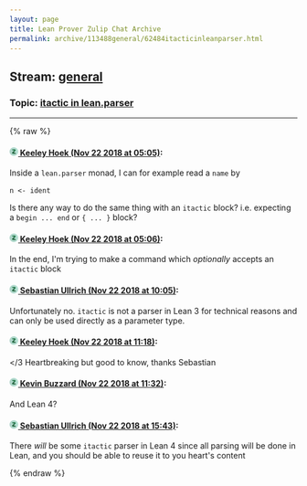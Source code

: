 ```yaml
---
layout: page
title: Lean Prover Zulip Chat Archive 
permalink: archive/113488general/62484itacticinleanparser.html
---
```


## Stream: [general](index.html)
### Topic: [itactic in lean.parser](62484itacticinleanparser.html)

---


{% raw %}
#### [![Click to go to Zulip](../../assets/img/zulip2.png) Keeley Hoek (Nov 22 2018 at 05:05)](https://leanprover.zulipchat.com/#narrow/stream/113488-general/topic/itactic%20in%20lean.parser/near/148152572):
Inside a `lean.parser` monad, I can for example read a `name` by
````
n <- ident
````
Is there any way to do the same thing with an `itactic` block? i.e. expecting a `begin ... end` or `{ ... }` block?

#### [![Click to go to Zulip](../../assets/img/zulip2.png) Keeley Hoek (Nov 22 2018 at 05:06)](https://leanprover.zulipchat.com/#narrow/stream/113488-general/topic/itactic%20in%20lean.parser/near/148152614):
In the end, I'm trying to make a command which _optionally_ accepts an `itactic` block

#### [![Click to go to Zulip](../../assets/img/zulip2.png) Sebastian Ullrich (Nov 22 2018 at 10:05)](https://leanprover.zulipchat.com/#narrow/stream/113488-general/topic/itactic%20in%20lean.parser/near/148162764):
Unfortunately no. `itactic` is not a parser in Lean 3 for technical reasons and can only be used directly as a parameter type.

#### [![Click to go to Zulip](../../assets/img/zulip2.png) Keeley Hoek (Nov 22 2018 at 11:18)](https://leanprover.zulipchat.com/#narrow/stream/113488-general/topic/itactic%20in%20lean.parser/near/148166371):
</3 Heartbreaking but good to know, thanks Sebastian

#### [![Click to go to Zulip](../../assets/img/zulip2.png) Kevin Buzzard (Nov 22 2018 at 11:32)](https://leanprover.zulipchat.com/#narrow/stream/113488-general/topic/itactic%20in%20lean.parser/near/148167149):
And Lean 4?

#### [![Click to go to Zulip](../../assets/img/zulip2.png) Sebastian Ullrich (Nov 22 2018 at 15:43)](https://leanprover.zulipchat.com/#narrow/stream/113488-general/topic/itactic%20in%20lean.parser/near/148179070):
There *will* be some `itactic` parser in Lean 4 since all parsing will be done in Lean, and you should be able to reuse it to you heart's content


{% endraw %}
